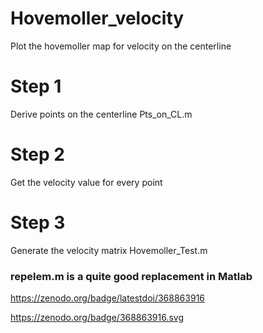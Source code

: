# Hovemoller_velocity
Plot the hovemoller map for velocity on the centerline
# Step 1
Derive points on the centerline
Pts_on_CL.m
# Step 2
Get the velocity value for every point
# Step 3
Generate the velocity matrix
Hovemoller_Test.m
### repelem.m is a quite good replacement in Matlab

https://zenodo.org/badge/latestdoi/368863916

https://zenodo.org/badge/368863916.svg
